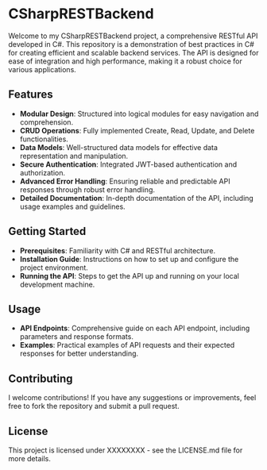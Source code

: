 # CSharpRESTBackend

Welcome to my CSharpRESTBackend project, a comprehensive RESTful API developed in C#. This repository is a demonstration of best practices in C# for creating efficient and scalable backend services. The API is designed for ease of integration and high performance, making it a robust choice for various applications.

## Features

- **Modular Design**: Structured into logical modules for easy navigation and comprehension.
- **CRUD Operations**: Fully implemented Create, Read, Update, and Delete functionalities.
- **Data Models**: Well-structured data models for effective data representation and manipulation.
- **Secure Authentication**: Integrated JWT-based authentication and authorization.
- **Advanced Error Handling**: Ensuring reliable and predictable API responses through robust error handling.
- **Detailed Documentation**: In-depth documentation of the API, including usage examples and guidelines.

## Getting Started

- **Prerequisites**: Familiarity with C# and RESTful architecture.
- **Installation Guide**: Instructions on how to set up and configure the project environment.
- **Running the API**: Steps to get the API up and running on your local development machine.

## Usage

- **API Endpoints**: Comprehensive guide on each API endpoint, including parameters and response formats.
- **Examples**: Practical examples of API requests and their expected responses for better understanding.

## Contributing

I welcome contributions! If you have any suggestions or improvements, feel free to fork the repository and submit a pull request.

## License

This project is licensed under XXXXXXXX - see the LICENSE.md file for more details.
